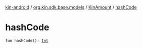 [kin-android](../../index.md) / [org.kin.sdk.base.models](../index.md) / [KinAmount](index.md) / [hashCode](./hash-code.md)

# hashCode

`fun hashCode(): `[`Int`](https://kotlinlang.org/api/latest/jvm/stdlib/kotlin/-int/index.html)